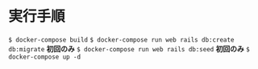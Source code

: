 # 実行手順

`$ docker-compose build` 
`$ docker-compose run web rails db:create db:migrate` **初回のみ**
`$ docker-compose run web rails db:seed` **初回のみ**
`$ docker-compose up -d`

